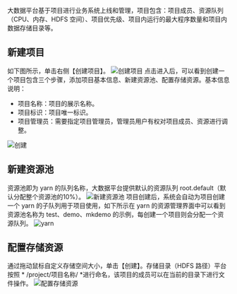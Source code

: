 大数据平台基于项目进行业务系统上线和管理，项目包含：项目成员、资源队列（CPU、内存、HDFS 空间）、项目优先级、项目内运行的最大程序数量和项目内数据存储目录等。
## 新建项目
如下图所示，单击右侧【创建项目】。
![创建项目](//mc.qcloudimg.com/static/img/b0709f0026ae27be6df8a7c7193a037a/image.png)
点击进入后，可以看到创建一个项目包含三个步骤，添加项目基本信息、新建资源池、配置存储资源。基本信息说明：
- 项目名称：项目的展示名称。
- 项目标识：项目唯一标识。
- 项目管理员：需要指定项目管理员，管理员用户有权对项目成员、资源进行调整。

![创建](//mc.qcloudimg.com/static/img/119b58f0cc30489357ec94e295dade30/image.png)

## 新建资源池
资源池即为 yarn 的队列名称，大数据平台提供默认的资源队列 root.default（默认分配整个资源池的10%）。
![新建资源池](//mc.qcloudimg.com/static/img/14f44a6a879c869004fd301e254ddebb/image.png)
项目创建后，系统会自动为项目创建一个 yarn 的子队列用于项目使用，如下所示在 yarn 的资源管理界面中可以看到资源池名称为 test、demo、mkdemo 的示例，每创建一个项目则会分配一个资源队列。
![yarn](//mc.qcloudimg.com/static/img/1400857464b13d4b08fc7fc18b0af094/image.png)

## 配置存储资源
通过拖动鼠标自定义存储空间大小，单击【创建】。存储目录（HDFS 路径）平台按照 * /project/项目名称/ *进行命名，该项目的成员可以在当前的目录下进行文件操作。
![配置存储资源](//mc.qcloudimg.com/static/img/119b58f0cc30489357ec94e295dade30/image.png)